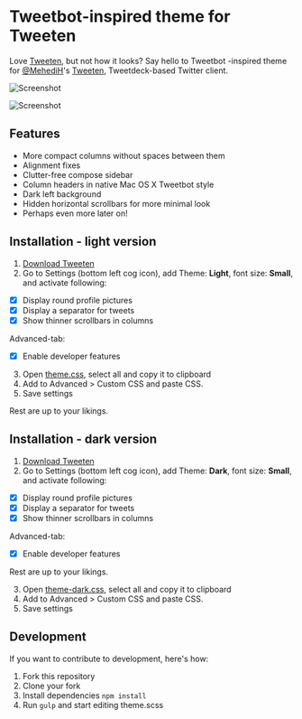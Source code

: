 # Tweetbot-inspired theme for Tweeten

Love [Tweeten](http://tweetenapp.com/), but not how it looks? Say hello to Tweetbot -inspired theme for [@MehediH](https://github.com/MehediH)'s [Tweeten](http://tweetenapp.com/), Tweetdeck-based Twitter client.

![Screenshot](https://rolle.wtf/tweeten-tweetbot-theme.png)

![Screenshot](https://i.imgur.com/6iu4GBD.png)

## Features

- More compact columns without spaces between them
- Alignment fixes
- Clutter-free compose sidebar
- Column headers in native Mac OS X Tweetbot style
- Dark left background
- Hidden horizontal scrollbars for more minimal look
- Perhaps even more later on!

## Installation - light version

1. [Download Tweeten](https://github.com/MehediH/Tweeten/releases/)
2. Go to Settings (bottom left cog icon), add Theme: **Light**, font size: **Small**, and activate following:

- [x] Display round profile pictures
- [x] Display a separator for tweets
- [x] Show thinner scrollbars in columns

Advanced-tab:
- [x] Enable developer features

3. Open [theme.css](https://raw.githubusercontent.com/ronilaukkarinen/tweeten-tweetbot-theme/master/theme.css), select all and copy it to clipboard
4. Add to Advanced > Custom CSS and paste CSS.
5. Save settings

Rest are up to your likings.

## Installation - dark version

1. [Download Tweeten](https://github.com/MehediH/Tweeten/releases/)
2. Go to Settings (bottom left cog icon), add Theme: **Dark**, font size: **Small**, and activate following:

- [x] Display round profile pictures
- [x] Display a separator for tweets
- [x] Show thinner scrollbars in columns

Advanced-tab:
- [x] Enable developer features

Rest are up to your likings.

3. Open [theme-dark.css](https://raw.githubusercontent.com/ronilaukkarinen/tweeten-tweetbot-theme/master/theme-dark.css), select all and copy it to clipboard
4. Add to Advanced > Custom CSS and paste CSS.
5. Save settings

## Development

If you want to contribute to development, here's how:

1. Fork this repository
2. Clone your fork
3. Install dependencies `npm install`
4. Run `gulp` and start editing theme.scss
